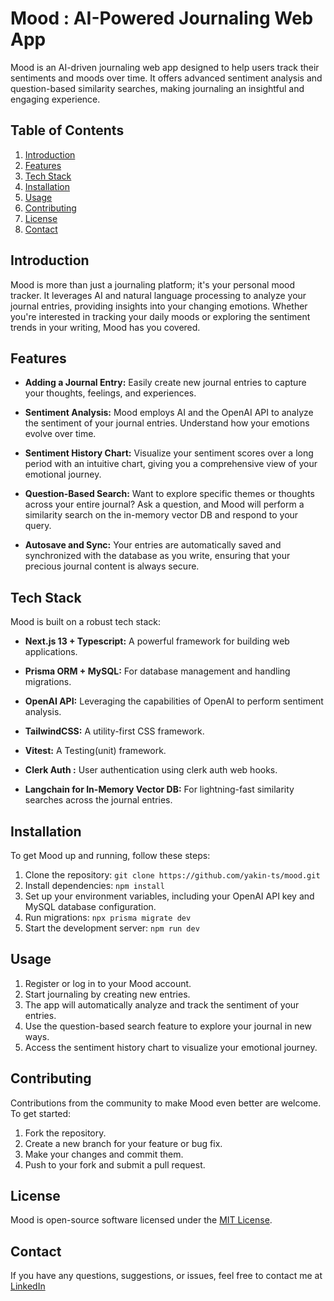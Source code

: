 # Mood : AI-Powered Journaling Web App

Mood is an AI-driven journaling web app designed to help users track their sentiments and moods over time. It offers advanced sentiment analysis and question-based similarity searches, making journaling an insightful and engaging experience.

## Table of Contents

1. [Introduction](#introduction)
2. [Features](#features)
3. [Tech Stack](#tech-stack)
4. [Installation](#installation)
5. [Usage](#usage)
6. [Contributing](#contributing)
7. [License](#license)
8. [Contact](#contact)

## Introduction

Mood is more than just a journaling platform; it's your personal mood tracker. It leverages AI and natural language processing to analyze your journal entries, providing insights into your changing emotions. Whether you're interested in tracking your daily moods or exploring the sentiment trends in your writing, Mood has you covered.

## Features

-  **Adding a Journal Entry:** Easily create new journal entries to capture your thoughts, feelings, and experiences.

- **Sentiment Analysis:** Mood employs AI and the OpenAI API to analyze the sentiment of your journal entries. Understand how your emotions evolve over time.

- **Sentiment History Chart:** Visualize your sentiment scores over a long period with an intuitive chart, giving you a comprehensive view of your emotional journey.

- **Question-Based Search:** Want to explore specific themes or thoughts across your entire journal? Ask a question, and Mood will perform a similarity search on the in-memory vector DB and  respond to your query.

- **Autosave and Sync:** Your entries are automatically saved and synchronized with the database as you write, ensuring that your precious journal content is always secure.



## Tech Stack

Mood is built on a robust tech stack:

- **Next.js 13 + Typescript:** A powerful framework for building web applications.

- **Prisma ORM + MySQL:** For database management and handling migrations.

- **OpenAI API:** Leveraging the capabilities of OpenAI to perform sentiment analysis.

- **TailwindCSS:** A utility-first CSS framework.
-  **Vitest:**  A Testing(unit) framework.

- **Clerk Auth :** User authentication using clerk auth web hooks.

- **Langchain for In-Memory Vector DB:** For lightning-fast similarity searches across the journal entries.

## Installation

To get Mood up and running, follow these steps:

1. Clone the repository: `git clone https://github.com/yakin-ts/mood.git`
2. Install dependencies: `npm install`
3. Set up your environment variables, including your OpenAI API key and MySQL database configuration.
4. Run migrations: `npx prisma migrate dev`
5. Start the development server: `npm run dev`

## Usage

1. Register or log in to your Mood account.
2. Start journaling by creating new entries.
3. The app will automatically analyze and track the sentiment of your entries.
4. Use the question-based search feature to explore your journal in new ways.
5. Access the sentiment history chart to visualize your emotional journey.





## Contributing

Contributions from the community to make Mood even better are welcome. To get started:

1. Fork the repository.
2. Create a new branch for your feature or bug fix.
3. Make your changes and commit them.
4. Push to your fork and submit a pull request.

## License

Mood is open-source software licensed under the [MIT License](/LICENSE.md).

## Contact

If you have any questions, suggestions, or issues, feel free to contact me at [LinkedIn](https://www.linkedin.com/in/yakin-teshome/)